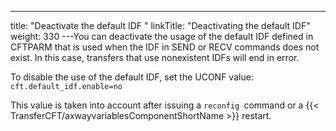 ---
title: "Deactivate the default IDF "
linkTitle: "Deactivating the default IDF"
weight: 330
---You can deactivate the usage of the default IDF defined in CFTPARM that is used when the IDF in SEND or RECV commands does not exist. In this case, transfers that use nonexistent IDFs will end in error.

To disable the use of the default IDF, set the UCONF value: `cft.default_idf.enable=no`

This value is taken into account after issuing a `reconfig `command or a {{< TransferCFT/axwayvariablesComponentShortName  >}} restart.
